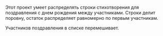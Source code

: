 Этот проект умеет распределять строки стихотворения для поздравления с днем рождения между участниками. 
Строки делит поровну, остаток распределяет равномерно по первым участникам.

Участников поздравления в списке перемешивает.
